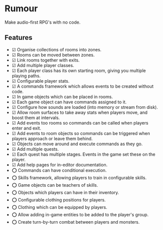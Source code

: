# Rumour

Make audio-first RPG's with no code.

## Features

- ☑ Organise collections of rooms into zones.
- ☑ Rooms can be moved between zones.
- ☑ Link rooms together with exits.
- ☑ Add multiple player classes.
- ☑ Each player class has its own starting room, giving you multiple playing paths.
- ☑ Configurable player stats.
- ☑ A commands framework which allows events to be created without code.
- ☑ In game objects which can be placed in rooms.
- ☑ Each game object can have commands assigned to it.
- ☑ Configure how sounds are loaded (into memory or stream from disk).
- ☑ Allow room surfaces to take away stats when players move, and boost them at intervals.
- ☑ Add events too rooms so commands can be called when players enter and exit.
- ☑ Add events to room objects so commands can be triggered when players approach or leave them behind.
- ☑ Objects can move around and execute commands as they go.
- ☑ Add multiple quests.
- ☑ Each quest has multiple stages. Events in the game set these on the player.
- ☑ Add help pages for in-editor documentation.
- ⭕ Commands can have conditional execution.
- ⭕ Skills framework, allowing players to train in configurable skills.
- ⭕ Game objects can be teachers of skills.
- ⭕ Objects which players can have in their inventory.
- ⭕ Configurable clothing positions for players.
- ⭕ Clothing which can be equipped by players.
- ⭕ Allow adding in-game entities to be added to the player's group.
- ⭕ Create turn-by-turn combat between players and monsters.
